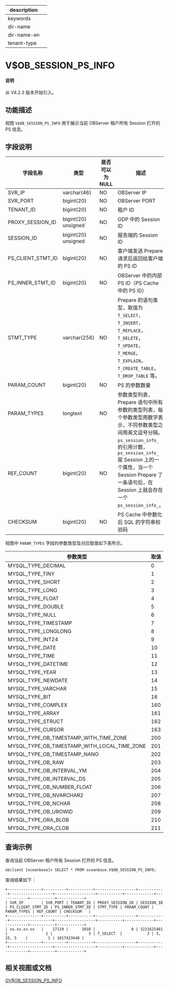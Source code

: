 |description||
|---|---|
|keywords||
|dir-name||
|dir-name-en||
|tenant-type||

# V$OB_SESSION_PS_INFO

<main id="notice" type='explain'>
  <h4>说明</h4>
  <p>从 V4.2.3 版本开始引入。</p>
</main>

## 功能描述

视图 `V$OB_SESSION_PS_INFO` 用于展示当前 OBServer 租户所有 Session 打开的 PS 信息。

## 字段说明

| **字段名称** | **类型** | **是否可以为 NULL** | **描述** |
| ------------ | -------- | ------------------- | -------- |
| SVR_IP             | varchar(46) | NO | OBServer IP |
| SVR_PORT           | bigint(20)  | NO | OBServer PORT |
| TENANT_ID          | bigint(20)  | NO |  租户 ID |
| PROXY_SESSION_ID   | bigint(20) unsigned | NO | ODP 中的 Session ID  |
| SESSION_ID         | bigint(20) unsigned | NO | 服务端的 Session ID  |
| PS_CLIENT_STMT_ID  | bigint(20)  | NO | 客户端发送 Prepare 请求后返回给客户端的 PS ID |
| PS_INNER_STMT_ID   | bigint(20)  | NO | OBServer 中的内部 PS ID（PS Cache 中的 PS ID） |
| STMT_TYPE          | varchar(256)| NO | Prepare 的语句类型，取值为 `T_SELECT`，`T_INSERT`，`T_REPLACE`，`T_DELETE`，`T_UPDATE`，`T_MERGE`，`T_EXPLAIN`，`T_CREATE_TABLE`，`T_DROP_TABLE` 等。 |
| PARAM_COUNT        | bigint(20)  | NO |  PS 的参数数量 |
| PARAM_TYPES        | longtext    | NO | 参数类型列表，Prepare 语句中所有参数的类型列表，每个参数类型用数字表示，不同参数类型之间用英文逗号分隔。 |
| REF_COUNT          | bigint(20)  | NO | `ps_session_info_` 的引用计数，`ps_session_info_` 是 Session 上的一个属性，当一个 Session Prepare 了一条语句后，在 Session 上就会存在一个 `ps_session_info_`。 |
| CHECKSUM           | bigint(20)  | NO | PS Cache 中参数化后 SQL  的字符串校验码 |

视图中 `PARAM_TYPES` 字段的参数类型及对应取值如下表所示。

| **参数类型** | **取值** |
|----------------------------------------------|------|
| MYSQL_TYPE_DECIMAL                           | 0    |
| MYSQL_TYPE_TINY                              | 1    |
| MYSQL_TYPE_SHORT                             | 2    |
| MYSQL_TYPE_LONG                              | 3    |
| MYSQL_TYPE_FLOAT                             | 4    |
| MYSQL_TYPE_DOUBLE                            | 5    |
| MYSQL_TYPE_NULL                              | 6    |
| MYSQL_TYPE_TIMESTAMP                         | 7    |
| MYSQL_TYPE_LONGLONG                          | 8    |
| MYSQL_TYPE_INT24                             | 9    | 
| MYSQL_TYPE_DATE                              | 10   |
| MYSQL_TYPE_TIME                              | 11   |
| MYSQL_TYPE_DATETIME                          | 12   |
| MYSQL_TYPE_YEAR                              | 13   |
| MYSQL_TYPE_NEWDATE                           | 14   |
| MYSQL_TYPE_VARCHAR                           | 15   |
| MYSQL_TYPE_BIT                               | 16   |
| MYSQL_TYPE_COMPLEX                           | 160  |
| MYSQL_TYPE_ARRAY                             | 161  |
| MYSQL_TYPE_STRUCT                            | 162  |
| MYSQL_TYPE_CURSOR                            | 163  |
| MYSQL_TYPE_OB_TIMESTAMP_WITH_TIME_ZONE       | 200  |
| MYSQL_TYPE_OB_TIMESTAMP_WITH_LOCAL_TIME_ZONE | 201  |
| MYSQL_TYPE_OB_TIMESTAMP_NANO                 | 202  |
| MYSQL_TYPE_OB_RAW                            | 203  |
| MYSQL_TYPE_OB_INTERVAL_YM                    | 204  |
| MYSQL_TYPE_OB_INTERVAL_DS                    | 205  |
| MYSQL_TYPE_OB_NUMBER_FLOAT                   | 206  |
| MYSQL_TYPE_OB_NVARCHAR2                      | 207  |
| MYSQL_TYPE_OB_NCHAR                          | 208  |
| MYSQL_TYPE_OB_UROWID                         | 209  |
| MYSQL_TYPE_ORA_BLOB                          | 210  |
| MYSQL_TYPE_ORA_CLOB                          | 211  |

## 查询示例

查询当前 OBServer 租户所有 Session 打开的 PS 信息。

```shell
obclient [oceanbase]> SELECT * FROM oceanbase.V$OB_SESSION_PS_INFO;
```

查询结果如下：

```shell
+---------------+----------+-----------+------------------+------------+-------------------+------------------+-----------+-------------+-------------+-----------+------------+
| SVR_IP        | SVR_PORT | TENANT_ID | PROXY_SESSION_ID | SESSION_ID | PS_CLIENT_STMT_ID | PS_INNER_STMT_ID | STMT_TYPE | PARAM_COUNT | PARAM_TYPES | REF_COUNT | CHECKSUM   |
+---------------+----------+-----------+------------------+------------+-------------------+------------------+-----------+-------------+-------------+-----------+------------+
| xx.xx.xx.xx   |    17119 |      1010 |                0 | 3221625481 |                 1 |                3 | T_SELECT  |           3 | 3, 15, 5    |         1 | 1817423648 |
+---------------+----------+-----------+------------------+------------+-------------------+------------------+-----------+-------------+-------------+-----------+------------+
```

## 相关视图或文档

[GV$OB_SESSION_PS_INFO](2900.gv-ob_session_ps_info-of-sys-tenant.md)
